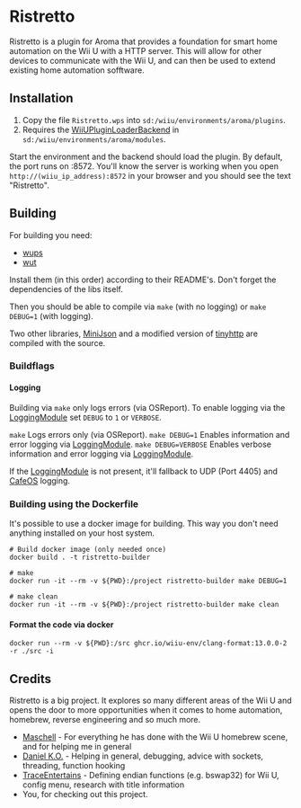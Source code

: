 # Ristretto

Ristretto is a plugin for Aroma that provides a foundation for smart home automation on the Wii U with a HTTP server. This will allow for other devices to communicate with the Wii U, and can then be used to extend existing home automation sofftware.

## Installation

1. Copy the file `Ristretto.wps` into `sd:/wiiu/environments/aroma/plugins`.
2. Requires the [WiiUPluginLoaderBackend](https://github.com/wiiu-env/WiiUPluginLoaderBackend) in `sd:/wiiu/environments/aroma/modules`.

Start the environment and the backend should load the plugin. By default, the port runs on :8572. You'll know the server is working when you open `http://(wiiu_ip_address):8572` in your browser and you should see the text "Ristretto".

## Building

For building you need:

- [wups](https://github.com/Maschell/WiiUPluginSystem)
- [wut](https://github.com/devkitpro/wut)

Install them (in this order) according to their README's. Don't forget the dependencies of the libs itself.

Then you should be able to compile via `make` (with no logging) or `make DEBUG=1` (with logging).

Two other libraries, [MiniJson](https://github.com/zsmj2017/MiniJson) and a modified version of [tinyhttp](https://github.com/kissbeni/tinyhttp) are compiled with the source.

### Buildflags

#### Logging

Building via `make` only logs errors (via OSReport). To enable logging via the [LoggingModule](https://github.com/wiiu-env/LoggingModule) set `DEBUG` to `1` or `VERBOSE`.

`make` Logs errors only (via OSReport).
`make DEBUG=1` Enables information and error logging via [LoggingModule](https://github.com/wiiu-env/LoggingModule).
`make DEBUG=VERBOSE` Enables verbose information and error logging via [LoggingModule](https://github.com/wiiu-env/LoggingModule).

If the [LoggingModule](https://github.com/wiiu-env/LoggingModule) is not present, it'll fallback to UDP (Port 4405) and [CafeOS](https://github.com/wiiu-env/USBSerialLoggingModule) logging.

### Building using the Dockerfile

It's possible to use a docker image for building. This way you don't need anything installed on your host system.

```
# Build docker image (only needed once)
docker build . -t ristretto-builder

# make
docker run -it --rm -v ${PWD}:/project ristretto-builder make DEBUG=1

# make clean
docker run -it --rm -v ${PWD}:/project ristretto-builder make clean
```

#### Format the code via docker

`docker run --rm -v ${PWD}:/src ghcr.io/wiiu-env/clang-format:13.0.0-2 -r ./src -i`

## Credits
Ristretto is a big project. It explores so many different areas of the Wii U and opens the door to more opportunities when it comes to home automation, homebrew, reverse engineering and so much more.

- [Maschell](https://github.com/maschell) - For everything he has done with the Wii U homebrew scene, and for helping me in general
- [Daniel K.O.](https://github.com/dkosmari) - Helping in general, debugging, advice with sockets, threading, function hooking
- [TraceEntertains](https://github.com/TraceEntertains) - Defining endian functions (e.g. bswap32) for Wii U, config menu, research with title information
- You, for checking out this project.
